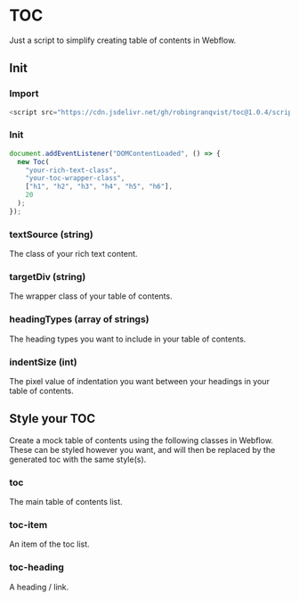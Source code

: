 # TOC

Just a script to simplify creating table of contents in Webflow.

## Init

### Import

```javascript
<script src="https://cdn.jsdelivr.net/gh/robingranqvist/toc@1.0.4/script.js"></script>
```

### Init

```javascript
document.addEventListener("DOMContentLoaded", () => {
  new Toc(
    "your-rich-text-class",
    "your-toc-wrapper-class",
    ["h1", "h2", "h3", "h4", "h5", "h6"],
    20
  );
});
```

### textSource (string)

The class of your rich text content.

### targetDiv (string)

The wrapper class of your table of contents.

### headingTypes (array of strings)

The heading types you want to include in your table of contents.

### indentSize (int)

The pixel value of indentation you want between your headings in your table of contents.

## Style your TOC

Create a mock table of contents using the following classes in Webflow. These can be styled however you want, and will then be replaced by the generated toc with the same style(s).

### toc

The main table of contents list.

### toc-item

An item of the toc list.

### toc-heading

A heading / link.
